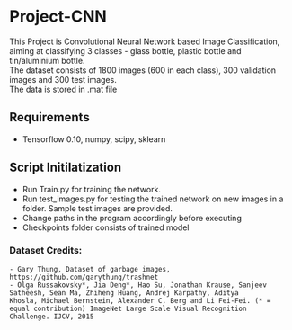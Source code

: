 # Project-CNN
This Project is Convolutional Neural Network based Image Classification, aiming at classifying 3 classes - glass bottle, plastic bottle and tin/aluminium bottle. <br />
The dataset consists of 1800 images (600 in each class), 300 validation images and 300 test images. <br />
The data is stored in .mat file
## Requirements
   - Tensorflow 0.10, numpy, scipy, sklearn
## Script Initilatization
   - Run Train.py for training the network.
   - Run test_images.py for testing the trained network on new images in a folder. Sample test images are provided.
   - Change paths in the program accordingly before executing
   - Checkpoints folder consists of trained model
### Dataset Credits:
    - Gary Thung, Dataset of garbage images, https://github.com/garythung/trashnet
    - Olga Russakovsky*, Jia Deng*, Hao Su, Jonathan Krause, Sanjeev Satheesh, Sean Ma, Zhiheng Huang, Andrej Karpathy, Aditya
    Khosla, Michael Bernstein, Alexander C. Berg and Li Fei-Fei. (* = equal contribution) ImageNet Large Scale Visual Recognition
    Challenge. IJCV, 2015
